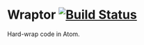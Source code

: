# Wraptor [![Build Status](https://travis-ci.org/redbassett/wraptor.svg?branch=master)](https://travis-ci.org/redbassett/wraptor)

Hard-wrap code in Atom.
